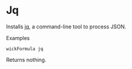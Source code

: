 Jq
==

Installs [jq](http://stedolan.github.io/jq/), a command-line tool to process JSON.

Examples

    wickFormula jq

Returns nothing.


